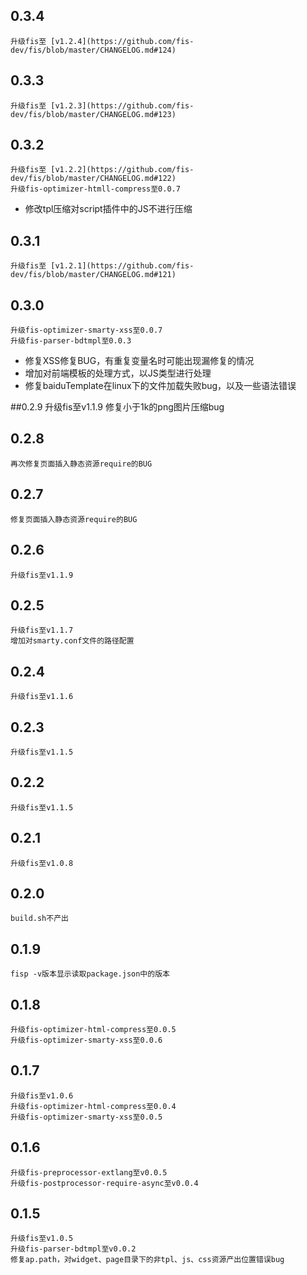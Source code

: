 ## 0.3.4

    升级fis至 [v1.2.4](https://github.com/fis-dev/fis/blob/master/CHANGELOG.md#124)

## 0.3.3

	升级fis至 [v1.2.3](https://github.com/fis-dev/fis/blob/master/CHANGELOG.md#123)

## 0.3.2

	升级fis至 [v1.2.2](https://github.com/fis-dev/fis/blob/master/CHANGELOG.md#122)
	升级fis-optimizer-htmll-compress至0.0.7

* 修改tpl压缩对script插件中的JS不进行压缩

## 0.3.1

	升级fis至 [v1.2.1](https://github.com/fis-dev/fis/blob/master/CHANGELOG.md#121)

## 0.3.0

    升级fis-optimizer-smarty-xss至0.0.7
    升级fis-parser-bdtmpl至0.0.3

* 修复XSS修复BUG，有重复变量名时可能出现漏修复的情况
* 增加对前端模板的处理方式，以JS类型进行处理
* 修复baiduTemplate在linux下的文件加载失败bug，以及一些语法错误

##0.2.9
    升级fis至v1.1.9
    修复小于1k的png图片压缩bug
## 0.2.8
    再次修复页面插入静态资源require的BUG
## 0.2.7
    修复页面插入静态资源require的BUG
## 0.2.6
    升级fis至v1.1.9
## 0.2.5
    升级fis至v1.1.7
    增加对smarty.conf文件的路径配置
## 0.2.4
    升级fis至v1.1.6
## 0.2.3
    升级fis至v1.1.5
## 0.2.2
    升级fis至v1.1.5
## 0.2.1
    升级fis至v1.0.8
## 0.2.0
    build.sh不产出
## 0.1.9
    fisp -v版本显示读取package.json中的版本
## 0.1.8
    升级fis-optimizer-html-compress至0.0.5
    升级fis-optimizer-smarty-xss至0.0.6

## 0.1.7

    升级fis至v1.0.6
    升级fis-optimizer-html-compress至0.0.4
    升级fis-optimizer-smarty-xss至0.0.5

## 0.1.6 
    
    升级fis-preprocessor-extlang至v0.0.5
    升级fis-postprocessor-require-async至v0.0.4

## 0.1.5 

    升级fis至v1.0.5
    升级fis-parser-bdtmpl至v0.0.2
    修复ap.path，对widget、page目录下的非tpl、js、css资源产出位置错误bug
